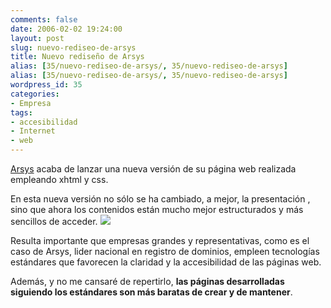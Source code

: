 ```yaml
---
comments: false
date: 2006-02-02 19:24:00
layout: post
slug: nuevo-rediseo-de-arsys
title: Nuevo rediseño de Arsys
alias: [35/nuevo-rediseo-de-arsys/, 35/nuevo-rediseo-de-arsys]
alias: [35/nuevo-rediseo-de-arsys/, 35/nuevo-rediseo-de-arsys]
wordpress_id: 35
categories:
- Empresa
tags:
- accesibilidad
- Internet
- web
---
```


[Arsys](http://www.arsys.es) acaba de lanzar una nueva versión de su página web realizada empleando xhtml y css.




	

En esta nueva versión no sólo se ha cambiado, a mejor, la presentación , sino que ahora los contenidos están mucho mejor estructurados y más sencillos de acceder.
![](http://jorgegorka.files.wordpress.com/arsys_es_thumb.png)




	

Resulta importante que empresas grandes y representativas, como es el caso de Arsys, lider nacional en registro de dominios, empleen tecnologías estándares que favorecen la claridad y la accesibilidad de las páginas web.




	

Además, y no me cansaré de repertirlo, **las páginas desarrolladas siguiendo los estándares son más baratas de crear y de mantener**.
